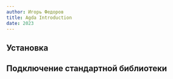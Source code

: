 ```yaml
---
author: Игорь Федоров
title: Agda Introduction
date: 2023
---
```


## Установка

## Подключение стандартной библиотеки